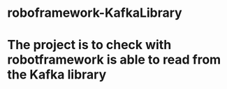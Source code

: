 # roboframework-KafkaLibrary
# The project is to check with robotframework is able to read from the Kafka library
